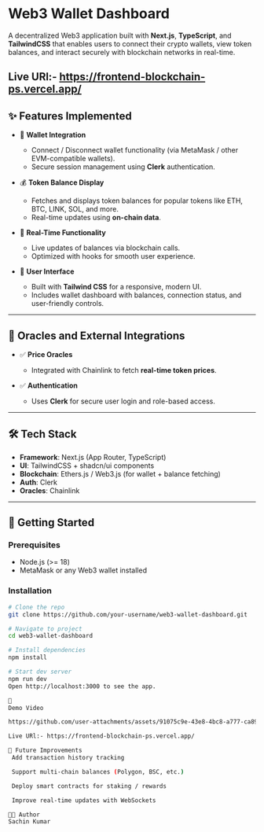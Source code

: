 # Web3 Wallet Dashboard  

A decentralized Web3 application built with **Next.js**, **TypeScript**, and **TailwindCSS** that enables users to connect their crypto wallets, view token balances, and interact securely with blockchain networks in real-time.  


## Live URl:- https://frontend-blockchain-ps.vercel.app/

## ✨ Features Implemented  

- 🔐 **Wallet Integration**  
  - Connect / Disconnect wallet functionality (via MetaMask / other EVM-compatible wallets).  
  - Secure session management using **Clerk** authentication.  

- 💰 **Token Balance Display**  
  - Fetches and displays token balances for popular tokens like ETH, BTC, LINK, SOL, and more.  
  - Real-time updates using **on-chain data**.  

- 📡 **Real-Time Functionality**  
  - Live updates of balances via blockchain calls.  
  - Optimized with hooks for smooth user experience.  

- 🎨 **User Interface**  
  - Built with **Tailwind CSS** for a responsive, modern UI.  
  - Includes wallet dashboard with balances, connection status, and user-friendly controls.  

---

## 🔗 Oracles and External Integrations  

- ✅ **Price Oracles**  
  - Integrated with Chainlink to fetch **real-time token prices**.  

- ✅ **Authentication**  
  - Uses **Clerk** for secure user login and role-based access.  

---

## 🛠️ Tech Stack  

- **Framework**: Next.js (App Router, TypeScript)  
- **UI**: TailwindCSS + shadcn/ui components  
- **Blockchain**: Ethers.js / Web3.js (for wallet + balance fetching)  
- **Auth**: Clerk  
- **Oracles**: Chainlink  

---

## 🚀 Getting Started  

### Prerequisites  
- Node.js (>= 18)  
- MetaMask or any Web3 wallet installed  

### Installation  

```bash
# Clone the repo
git clone https://github.com/your-username/web3-wallet-dashboard.git

# Navigate to project
cd web3-wallet-dashboard

# Install dependencies
npm install

# Start dev server
npm run dev
Open http://localhost:3000 to see the app.

🎥
Demo Video

https://github.com/user-attachments/assets/91075c9e-43e8-4bc8-a777-ca8928d759df

Live URl:- https://frontend-blockchain-ps.vercel.app/

📌 Future Improvements
 Add transaction history tracking

 Support multi-chain balances (Polygon, BSC, etc.)

 Deploy smart contracts for staking / rewards

 Improve real-time updates with WebSockets

🧑‍💻 Author
Sachin Kumar


